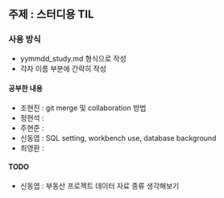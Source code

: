 ## 주제 : 스터디용 TIL

### 사용 방식
- yymmdd_study.md 형식으로 작성
- 각자 이름 부분에 간략히 작성

#### 공부한 내용
- 조현진 : git merge 및 collaboration 방법
- 정현석 :
- 주현준 :
- 신동엽 : SQL setting, workbench use, database background 
- 최영환 :

#### TODO
- 신동엽 : 부동산 프로젝트 데이터 자료 종류 생각해보기 

